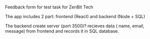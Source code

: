 Feedback form for test task for ZenBit Tech

The app includes 2 part: frontend (React) and backend (Node + SQL)

The backend create server (port 3500)? recieves data ( name, email, message) from frontend and records it in SQL database.
